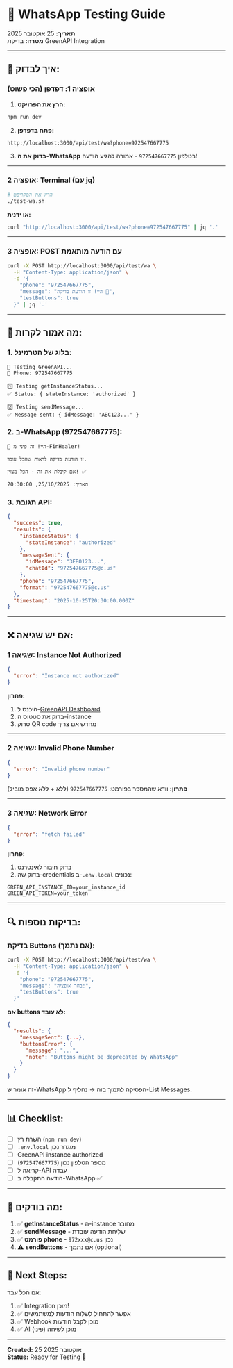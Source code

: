 # 🧪 WhatsApp Testing Guide

**תאריך:** 25 אוקטובר 2025  
**מטרה:** בדיקת GreenAPI Integration

---

## 🚀 **איך לבדוק:**

### **אופציה 1: דפדפן (הכי פשוט)**

1. **הרץ את הפרויקט:**
```bash
npm run dev
```

2. **פתח בדפדפן:**
```
http://localhost:3000/api/test/wa?phone=972547667775
```

3. **בדוק את ה-WhatsApp** בטלפון `972547667775` - אמורה להגיע הודעה!

---

### **אופציה 2: Terminal (עם jq)**

```bash
# הרץ את הסקריפט
./test-wa.sh
```

**או ידנית:**
```bash
curl "http://localhost:3000/api/test/wa?phone=972547667775" | jq '.'
```

---

### **אופציה 3: POST עם הודעה מותאמת**

```bash
curl -X POST http://localhost:3000/api/test/wa \
  -H "Content-Type: application/json" \
  -d '{
    "phone": "972547667775",
    "message": "היי! זו הודעת בדיקה 🚀",
    "testButtons": true
  }' | jq '.'
```

---

## 📱 **מה אמור לקרות:**

### **1. בלוג של הטרמינל:**
```
🧪 Testing GreenAPI...
📱 Phone: 972547667775

1️⃣ Testing getInstanceStatus...
✅ Status: { stateInstance: 'authorized' }

2️⃣ Testing sendMessage...
✅ Message sent: { idMessage: 'ABC123...' }
```

### **2. ב-WhatsApp (972547667775):**
```
🤖 היי! זה פיני מ-FinHealer!

זו הודעת בדיקה לראות שהכל עובד.

אם קיבלת את זה - הכל מצוין! ✅

תאריך: 25/10/2025, 20:30:00
```

### **3. תגובת API:**
```json
{
  "success": true,
  "results": {
    "instanceStatus": {
      "stateInstance": "authorized"
    },
    "messageSent": {
      "idMessage": "3EB0123...",
      "chatId": "972547667775@c.us"
    },
    "phone": "972547667775",
    "format": "972547667775@c.us"
  },
  "timestamp": "2025-10-25T20:30:00.000Z"
}
```

---

## ❌ **אם יש שגיאה:**

### **שגיאה 1: Instance Not Authorized**
```json
{
  "error": "Instance not authorized"
}
```

**פתרון:**
1. היכנס ל-[GreenAPI Dashboard](https://console.green-api.com)
2. בדוק את סטטוס ה-instance
3. סרוק QR code מחדש אם צריך

---

### **שגיאה 2: Invalid Phone Number**
```json
{
  "error": "Invalid phone number"
}
```

**פתרון:**
וודא שהמספר בפורמט: `972547667775` (ללא + ללא אפס מוביל)

---

### **שגיאה 3: Network Error**
```json
{
  "error": "fetch failed"
}
```

**פתרון:**
1. בדוק חיבור לאינטרנט
2. בדוק שה-credentials ב-`.env.local` נכונים:
```env
GREEN_API_INSTANCE_ID=your_instance_id
GREEN_API_TOKEN=your_token
```

---

## 🔍 **בדיקות נוספות:**

### **בדיקת Buttons (אם נתמך):**
```bash
curl -X POST http://localhost:3000/api/test/wa \
  -H "Content-Type: application/json" \
  -d '{
    "phone": "972547667775",
    "message": "בחר אופציה:",
    "testButtons": true
  }'
```

**אם buttons לא עובד:**
```json
{
  "results": {
    "messageSent": {...},
    "buttonsError": {
      "message": "...",
      "note": "Buttons might be deprecated by WhatsApp"
    }
  }
}
```

זה אומר ש-WhatsApp הפסיקה לתמוך בזה → נחליף ל-List Messages.

---

## 📊 **Checklist:**

- [ ] השרת רץ (`npm run dev`)
- [ ] `.env.local` מוגדר נכון
- [ ] GreenAPI instance authorized
- [ ] מספר הטלפון נכון (`972547667775`)
- [ ] קריאה ל-API עבדה
- [ ] הודעה התקבלה ב-WhatsApp ✅

---

## 🎯 **מה בודקים:**

1. ✅ **getInstanceStatus** - ה-instance מחובר
2. ✅ **sendMessage** - שליחת הודעה עובדת
3. ✅ **פורמט phone** - `972xxx@c.us` נכון
4. ⚠️ **sendButtons** - אם נתמך (optional)

---

## 🚀 **Next Steps:**

אם הכל עבד:
1. ✅ Integration מוכן!
2. ✅ אפשר להתחיל לשלוח הודעות למשתמשים
3. ✅ Webhook מוכן לקבל הודעות
4. ✅ AI (פיני) מוכן לשיחה

---

**Created:** 25 אוקטובר 2025  
**Status:** Ready for Testing 🧪

